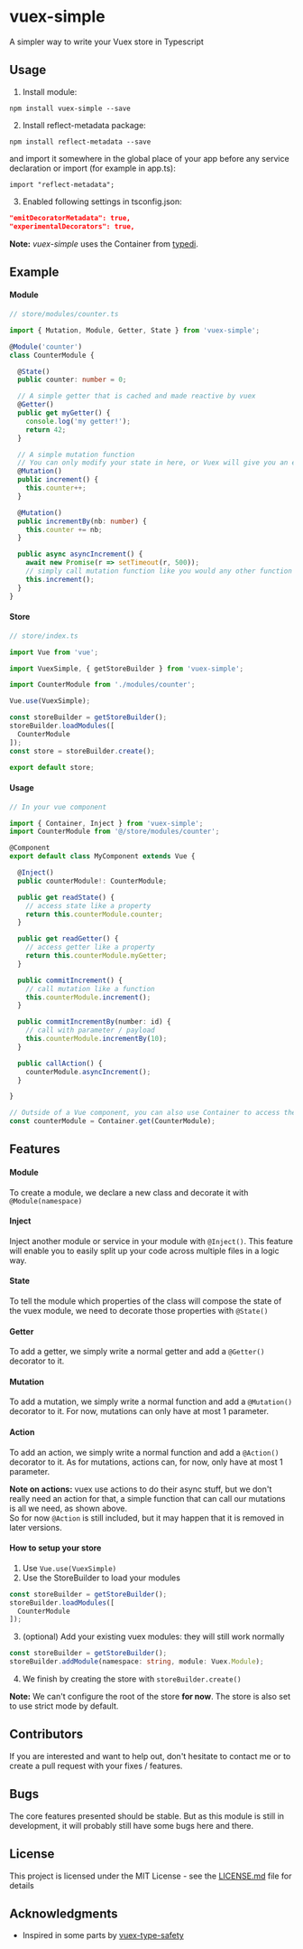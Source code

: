 # vuex-simple

A simpler way to write your Vuex store in Typescript

## Usage

1. Install module:

`npm install vuex-simple --save`

2. Install reflect-metadata package:

`npm install reflect-metadata --save`

and import it somewhere in the global place of your app before any service declaration or import (for example in app.ts):

`import "reflect-metadata";`

3. Enabled following settings in tsconfig.json:

```json
"emitDecoratorMetadata": true,
"experimentalDecorators": true,
```

**Note:** *vuex-simple* uses the Container from [typedi](http://github.com/pleerock/typedi).


## Example

#### Module

```ts
// store/modules/counter.ts

import { Mutation, Module, Getter, State } from 'vuex-simple';

@Module('counter')
class CounterModule {

  @State()
  public counter: number = 0;

  // A simple getter that is cached and made reactive by vuex
  @Getter()
  public get myGetter() {
    console.log('my getter!');
    return 42;
  }

  // A simple mutation function
  // You can only modify your state in here, or Vuex will give you an error
  @Mutation()
  public increment() {
    this.counter++;
  }

  @Mutation()
  public incrementBy(nb: number) {
    this.counter += nb;
  }

  public async asyncIncrement() {
    await new Promise(r => setTimeout(r, 500));
    // simply call mutation function like you would any other function
    this.increment();
  }
}
```

#### Store

```ts
// store/index.ts

import Vue from 'vue';

import VuexSimple, { getStoreBuilder } from 'vuex-simple';

import CounterModule from './modules/counter';

Vue.use(VuexSimple);

const storeBuilder = getStoreBuilder();
storeBuilder.loadModules([
  CounterModule
]);
const store = storeBuilder.create();

export default store;

```

#### Usage

```ts
// In your vue component

import { Container, Inject } from 'vuex-simple';
import CounterModule from '@/store/modules/counter';

@Component
export default class MyComponent extends Vue {

  @Inject()
  public counterModule!: CounterModule;

  public get readState() {
    // access state like a property
    return this.counterModule.counter;
  }

  public get readGetter() {
    // access getter like a property
    return this.counterModule.myGetter;
  }

  public commitIncrement() {
    // call mutation like a function
    this.counterModule.increment();
  }

  public commitIncrementBy(number: id) {
    // call with parameter / payload
    this.counterModule.incrementBy(10);
  }

  public callAction() {
    counterModule.asyncIncrement();
  }

}

// Outside of a Vue component, you can also use Container to access the module
const counterModule = Container.get(CounterModule);


```

## Features

#### Module

To create a module, we declare a new class and decorate it with `@Module(namespace)`

#### Inject

Inject another module or service in your module with `@Inject()`. This feature will enable you to easily split up your code across multiple files in a logic way.

#### State

To tell the module which properties of the class will compose the state of the vuex module, we need to decorate those properties with `@State()`

#### Getter

To add a getter, we simply write a normal getter and add a `@Getter()` decorator to it.

#### Mutation

To add a mutation, we simply write a normal function and add a `@Mutation()` decorator to it. For now, mutations can only have at most 1 parameter.

#### Action

To add an action, we simply write a normal function and add a `@Action()` decorator to it. As for mutations, actions can, for now, only have at most 1 parameter.

**Note on actions:** vuex use actions to do their async stuff, but we don't really need an action for that, a simple function that can call our mutations is all we need, as shown above.</br>
So for now `@Action` is still included, but it may happen that it is removed in later versions.

#### How to setup your store

1. Use `Vue.use(VuexSimple)`
2. Use the StoreBuilder to load your modules

```ts
const storeBuilder = getStoreBuilder();
storeBuilder.loadModules([
  CounterModule
]);
```

3. (optional) Add your existing vuex modules: they will still work normally

```ts
const storeBuilder = getStoreBuilder();
storeBuilder.addModule(namespace: string, module: Vuex.Module);
```

4. We finish by creating the store with `storeBuilder.create()`


**Note:** We can't configure the root of the store **for now**. The store is also set to use strict mode by default.


## Contributors

If you are interested and want to help out, don't hesitate to contact me or to create a pull request with your fixes / features.

## Bugs

The core features presented should be stable.
But as this module is still in development, it will probably still have some bugs here and there.

## License

This project is licensed under the MIT License - see the [LICENSE.md](LICENSE.md) file for details

## Acknowledgments

- Inspired in some parts by [vuex-type-safety](https://github.com/christopherkiss/vuex-type-safety)
